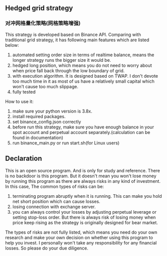 ## **Hedged grid strategy**

### **对冲网格量化策略(网格策略增强)**

This strategy is developed based on Binance API. Comparing with traditional grid strategy, it has following main features which are listed
below:
1. automated setting order size in terms of realtime balance, means the longer strategy runs the bigger size it would be.
2. hedged long position, which means you do not need to worry about when price fall back through the low boundary of grid.
3. with execution algorithm. It is designed based on TWAP. I don't devote too much time in it as most of us have a relatively small capital which won't cause too much slippage.
4. fully tested

How to use it:
1. make sure your python version is 3.8x.
2. install required packages.
3. set binance_config.json correctly
4. before run this strategy, make sure you have enough balance in your spot account and perpetual account separately.(calculation can be found in documentation)
5. run binance_main.py or run start.sh(for Linux users)

## **Declaration**

 This is an open source program. And is only for study and reference. There is no backdoor is this program. But it doesn't mean you won't lose money by running this
 program as there are always risks in any kind of investment. In this case, The common types of risks can be:
 1. terminating program abruptly when it is running. This can make you hold net short position which can cause losses.
 2. losing connection with exchange server.
 3. you can always control your losses by adjusting perpetual leverage or setting stop-loss order. But there is always risk of losing money when price keep rising as the strategy is originally designed for bear market.

The types of risks are not fully listed, which means you need do your own research and make your own decision on whether using this program to help you invest. I personally won't take any responsibility for any financial losses. So please do your due diligence.